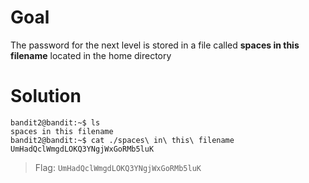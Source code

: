 # Goal
The password for the next level is stored in a file called **spaces in this filename** located in the home directory

# Solution
```
bandit2@bandit:~$ ls
spaces in this filename
bandit2@bandit:~$ cat ./spaces\ in\ this\ filename 
UmHadQclWmgdLOKQ3YNgjWxGoRMb5luK
```
> Flag: `UmHadQclWmgdLOKQ3YNgjWxGoRMb5luK`
